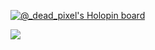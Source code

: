 [![@_dead_pixel's Holopin board](https://holopin.io/api/user/board?user=_dead_pixel)](https://holopin.io/@_dead_pixel)

<div> 

  <a href="https://www.linkedin.com/in/luiz-eduardo-campos-lantmann-b7878b226/" target="_blank"><img src="https://img.shields.io/badge/-LinkedIn-%230077B5?style=for-the-badge&logo=linkedin&logoColor=white" target="_blank"></a> 
</div>
